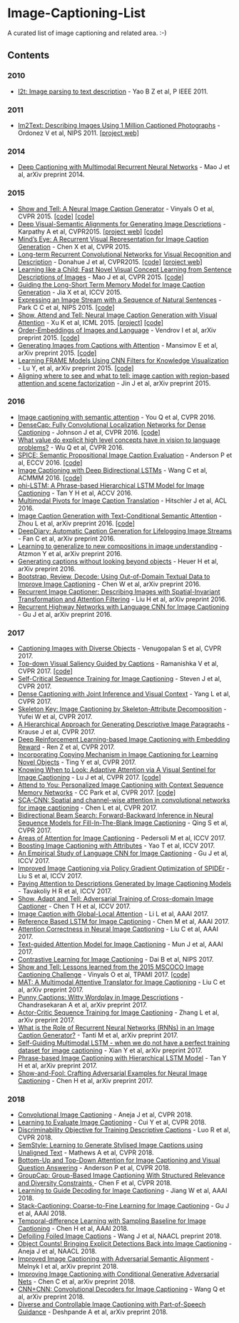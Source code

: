 # Image-Captioning-List
A curated list of image captioning and related area. :-)

## Contents

### 2010
* [I2t: Image parsing to text description](https://ieeexplore.ieee.org/abstract/document/5487377/) - Yao B Z et al, P IEEE 2011.

### 2011
* [Im2Text: Describing Images Using 1 Million Captioned Photographs](http://tamaraberg.com/papers/generation_nips2011.pdf) - Ordonez V et al, NIPS 2011. [[project web]](http://vision.cs.stonybrook.edu/~vicente/sbucaptions/)

### 2014
* [Deep Captioning with Multimodal Recurrent Neural Networks](http://arxiv.org/abs/1412.6632) - Mao J et al, arXiv preprint 2014.

### 2015
* [Show and Tell: A Neural Image Caption Generator](http://arxiv.org/abs/1411.4555) - Vinyals O et al, CVPR 2015. [[code]](https://github.com/karpathy/neuraltalk) [[code]](https://github.com/zsdonghao/Image-Captioning)
* [Deep Visual-Semantic Alignments for Generating Image Descriptions](http://arxiv.org/abs/1412.2306) - Karpathy A et al, CVPR2015. [[project web]](http://cs.stanford.edu/people/karpathy/deepimagesent/) [[code]](https://github.com/karpathy/neuraltalk)
* [Mind’s Eye: A Recurrent Visual Representation for Image Caption Generation](http://www.cs.cmu.edu/~xinleic/papers/cvpr15_rnn.pdf) - Chen X et al, CVPR 2015.
* [Long-term Recurrent Convolutional Networks for Visual Recognition and Description](http://arxiv.org/abs/1411.4389) - Donahue J et al, CVPR2015. [[code]](https://github.com/BVLC/caffe/pull/2033) [[project web]](http://jeffdonahue.com/lrcn/)
* [Learning like a Child: Fast Novel Visual Concept Learning from Sentence Descriptions of Images](http://arxiv.org/abs/1504.06692) - Mao J et al, CVPR 2015. [[code]](https://github.com/mjhucla/NVC-Dataset)
* [Guiding the Long-Short Term Memory Model for Image Caption Generation](https://arxiv.org/abs/1509.04942) - Jia X et al, ICCV 2015.
* [Expressing an Image Stream with a Sequence of Natural Sentences](http://papers.nips.cc/paper/5776-expressing-an-image-stream-with-a-sequence-of-natural-sentences.pdf) - Park C C et al, NIPS 2015. [[code]](https://github.com/cesc-park/CRCN)
* [Show, Attend and Tell: Neural Image Caption Generation with Visual Attention](http://arxiv.org/abs/1502.03044) - Xu K et al, ICML 2015. [[project]](http://kelvinxu.github.io/projects/capgen.html) [[code]](https://github.com/yunjey/show-attend-and-tell-tensorflow)
* [Order-Embeddings of Images and Language](http://arxiv.org/abs/1511.06361) - Vendrov I et al, arXiv preprint 2015. [[code]](https://github.com/ivendrov/order-embedding)
* [Generating Images from Captions with Attention](http://arxiv.org/abs/1511.02793) - Mansimov E et al, arXiv preprint 2015. [[code]](https://github.com/emansim/text2image)
* [Learning FRAME Models Using CNN Filters for Knowledge Visualization](http://arxiv.org/abs/1509.08379) - Lu Y, et al, arXiv preprint 2015. [[code]](http://www.stat.ucla.edu/~yang.lu/project/deepFrame/doc/deepFRAME_1.1.zip) 
* [Aligning where to see and what to tell: image caption with region-based attention and scene factorization](http://arxiv.org/abs/1506.06272) - Jin J et al, arXiv preprint 2015.

### 2016
* [Image captioning with semantic attention](https://arxiv.org/abs/1603.03925) - You Q et al, CVPR 2016.
* [DenseCap: Fully Convolutional Localization Networks for Dense Captioning](http://arxiv.org/abs/1511.07571) - Johnson J et al, CVPR 2016. [[code]](https://github.com/jcjohnson/densecap)
* [What value do explicit high level concepts have in vision to language problems?](http://arxiv.org/abs/1506.01144) - Wu Q et al, CVPR 2016.
* [SPICE: Semantic Propositional Image Caption Evaluation](http://www.panderson.me/images/SPICE.pdf) - Anderson P et al, ECCV 2016. [[code]](https://github.com/peteanderson80/SPICE)
* [Image Captioning with Deep Bidirectional LSTMs](http://arxiv.org/abs/1604.00790) - Wang C et al, ACMMM 2016. [[code]](https://github.com/deepsemantic/image_captioning)
* [phi-LSTM: A Phrase-based Hierarchical LSTM Model for Image Captioning](http://arxiv.org/abs/1608.05813) - Tan Y H et al, ACCV 2016.
* [Multimodal Pivots for Image Caption Translation](http://arxiv.org/abs/1511.02793) - Hitschler J et al, ACL 2016.
* [Image Caption Generation with Text-Conditional Semantic Attention](https://arxiv.org/abs/1606.04621) - Zhou L et al, arXiv preprint 2016. [[code]](https://github.com/LuoweiZhou/e2e-gLSTM-sc)
* [DeepDiary: Automatic Caption Generation for Lifelogging Image Streams](http://arxiv.org/abs/1608.03819) - Fan C et al, arXiv preprint 2016.
* [Learning to generalize to new compositions in image understanding](http://arxiv.org/abs/1608.07639) - Atzmon Y et al, arXiv preprint 2016.
* [Generating captions without looking beyond objects](https://arxiv.org/abs/1610.03708) - Heuer H et al, arXiv preprint 2016.
* [Bootstrap, Review, Decode: Using Out-of-Domain Textual Data to Improve Image Captioning](https://arxiv.org/abs/1611.05321) - Chen W et al, arXiv preprint 2016.
* [Recurrent Image Captioner: Describing Images with Spatial-Invariant Transformation and Attention Filtering](https://arxiv.org/abs/1612.04949) - Liu H et al, arXiv preprint 2016.
* [Recurrent Highway Networks with Language CNN for Image Captioning](https://arxiv.org/abs/1612.07086) - Gu J et al, arXiv preprint  2016.

### 2017
* [Captioning Images with Diverse Objects](http://arxiv.org/abs/1606.07770) - Venugopalan S et al, CVPR 2017.
* [Top-down Visual Saliency Guided by Captions](https://arxiv.org/abs/1612.07360) - Ramanishka V et al, CVPR 2017. [[code]](https://github.com/VisionLearningGroup/caption-guided-saliency)
* [Self-Critical Sequence Training for Image Captioning](https://arxiv.org/abs/1612.00563) - Steven J et al, CVPR 2017.
* [Dense Captioning with Joint Inference and Visual Context](https://arxiv.org/abs/1611.06949) - Yang L et al, CVPR 2017.
* [Skeleton Key: Image Captioning by Skeleton-Attribute Decomposition](https://arxiv.org/abs/1704.06972) - Yufei W et al, CVPR 2017.
* [A Hierarchical Approach for Generating Descriptive Image Paragraphs](https://arxiv.org/abs/1611.06607) - Krause J et al, CVPR 2017.
* [Deep Reinforcement Learning-based Image Captioning with Embedding Reward](https://arxiv.org/abs/1704.03899) - Ren Z et al, CVPR 2017.
* [Incorporating Copying Mechanism in Image Captioning for Learning Novel Objects](https://arxiv.org/abs/1708.05271) - Ting Y et al, CVPR 2017.
* [Knowing When to Look: Adaptive Attention via A Visual Sentinel for Image Captioning](https://arxiv.org/abs/1612.01887) - Lu J et al, CVPR 2017. [[code]](https://github.com/jiasenlu/AdaptiveAttention)
* [Attend to You: Personalized Image Captioning with Context Sequence Memory Networks](https://arxiv.org/abs/1704.06485) - CC Park et al, CVPR 2017. [[code]](https://github.com/cesc-park/attend2u)
* [SCA-CNN: Spatial and channel-wise attention in convolutional networks for image captioning](https://arxiv.org/abs/1611.05594) - Chen L et al, CVPR 2017.
* [Bidirectional Beam Search: Forward-Backward Inference in Neural Sequence Models for Fill-In-The-Blank Image Captioning](https://arxiv.org/abs/1705.08759) - Qing S et al, CVPR 2017.
* [Areas of Attention for Image Captioning](https://arxiv.org/abs/1612.01033) - Pedersoli M et al, ICCV 2017.
* [Boosting Image Captioning with Attributes](https://arxiv.org/abs/1611.01646) - Yao T et al, ICCV 2017.
* [An Empirical Study of Language CNN for Image Captioning](https://arxiv.org/abs/1612.07086) - Gu J et al, ICCV 2017.
* [Improved Image Captioning via Policy Gradient Optimization of SPIDEr](https://arxiv.org/abs/1612.00370) - Liu S et al, ICCV 2017.
* [Paying Attention to Descriptions Generated by Image Captioning Models](https://arxiv.org/abs/1704.07434) - Tavakoliy H R et al, ICCV 2017.
* [Show, Adapt and Tell: Adversarial Training of Cross-domain Image Captioner](https://arxiv.org/abs/1705.00930) - Chen T H et al, ICCV 2017.
* [Image Caption with Global-Local Attention](https://www.aaai.org/ocs/index.php/AAAI/AAAI17/paper/download/14880/14291) - Li L et al, AAAI 2017.
* [Reference Based LSTM for Image Captioning](https://aaai.org/ocs/index.php/AAAI/AAAI17/paper/download/14249/14270) - Chen M et al, AAAI 2017.
* [Attention Correctness in Neural Image Captioning](https://arxiv.org/abs/1605.09553) - Liu C et al, AAAI 2017.
* [Text-guided Attention Model for Image Captioning](https://arxiv.org/abs/1612.03557) - Mun J et al, AAAI 2017.
* [Contrastive Learning for Image Captioning](https://arxiv.org/abs/1710.02534) - Dai B et al, NIPS 2017.
* [Show and Tell: Lessons learned from the 2015 MSCOCO Image Captioning Challenge](http://arxiv.org/abs/1609.06647) - Vinyals O et al, TPAMI 2017. [[code]](https://github.com/tensorflow/models/tree/master/im2txt)
* [MAT: A Multimodal Attentive Translator for Image Captioning](https://arxiv.org/abs/1702.05658) - Liu C et al, arXiv preprint  2017.
* [Punny Captions: Witty Wordplay in Image Descriptions](https://arxiv.org/abs/1704.08224) - Chandrasekaran A et al, arXiv preprint 2017.
* [Actor-Critic Sequence Training for Image Captioning](https://arxiv.org/abs/1706.09601) - Zhang L et al, arXiv preprint 2017.
* [What is the Role of Recurrent Neural Networks (RNNs) in an Image Caption Generator?](https://arxiv.org/abs/1708.02043) - Tanti M et al, arXiv preprint 2017.
* [Self-Guiding Multimodal LSTM - when we do not have a perfect training dataset for image captioning](https://arxiv.org/abs/1709.05038) - Xian Y et al, arXiv preprint 2017.
* [Phrase-based Image Captioning with Hierarchical LSTM Model](https://arxiv.org/abs/1711.05557) - Tan Y H et al, arXiv preprint 2017.
* [Show-and-Fool: Crafting Adversarial Examples for Neural Image Captioning](https://arxiv.org/abs/1712.02051) - Chen H et al, arXiv preprint 2017.

### 2018
* [Convolutional Image Captioning](https://arxiv.org/abs/1711.09151) - Aneja J et al, CVPR 2018.
* [Learning to Evaluate Image Captioning](https://arxiv.org/abs/1806.06422) - Cui Y et al, CVPR 2018.
* [Discriminability Objective for Training Descriptive Captions](https://arxiv.org/abs/1803.04376) - Luo R et al, CVPR 2018.
* [SemStyle: Learning to Generate Stylised Image Captions using Unaligned Text](https://arxiv.org/abs/1805.07030) - Mathews A et al, CVPR 2018.
* [Bottom-Up and Top-Down Attention for Image Captioning and Visual Question Answering](https://arxiv.org/abs/1707.07998) - Anderson P et al, CVPR 2018.
* [GroupCap: Group-Based Image Captioning With Structured Relevance and Diversity Constraints
](http://openaccess.thecvf.com/content_cvpr_2018/papers/Chen_GroupCap_Group-Based_Image_CVPR_2018_paper.pdf) - Chen F et al, CVPR 2018.
* [Learning to Guide Decoding for Image Captioning](https://arxiv.org/abs/1804.00887) - Jiang W et al, AAAI 2018.
* [Stack-Captioning: Coarse-to-Fine Learning for Image Captioning](https://arxiv.org/abs/1709.03376) - Gu J et al, AAAI 2018.
* [Temporal-difference Learning with Sampling Baseline for Image Captioning](http://eprints.lancs.ac.uk/123576/1/2018_4.pdf) - Chen H et al, AAAI 2018.
* [Defoiling Foiled Image Captions](https://arxiv.org/abs/1805.06549) - Wang J et al, NAACL preprint 2018.
* [Object Counts! Bringing Explicit Detections Back into Image Captioning](https://arxiv.org/abs/1805.00314) - Aneja J et al, NAACL 2018.
* [Improved Image Captioning with Adversarial Semantic Alignment](https://arxiv.org/abs/1805.00063) - Melnyk I et al, arXiv preprint 2018.
* [Improving Image Captioning with Conditional Generative Adversarial Nets](https://arxiv.org/abs/1805.07112) - Chen C et al, arXiv preprint 2018.
* [CNN+CNN: Convolutional Decoders for Image Captioning](https://arxiv.org/abs/1805.09019) - Wang Q et al, arXiv preprint 2018.
* [Diverse and Controllable Image Captioning with Part-of-Speech Guidance](https://arxiv.org/abs/1805.12589) - Deshpande A et al, arXiv preprint 2018.
